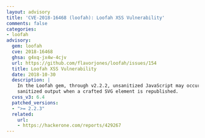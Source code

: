 ```yaml
---
layout: advisory
title: 'CVE-2018-16468 (loofah): Loofah XSS Vulnerability'
comments: false
categories:
- loofah
advisory:
  gem: loofah
  cve: 2018-16468
  ghsa: g4xq-jx4w-4cjv
  url: https://github.com/flavorjones/loofah/issues/154
  title: Loofah XSS Vulnerability
  date: 2018-10-30
  description: |
    In the Loofah gem, through v2.2.2, unsanitized JavaScript may occur in
    sanitized output when a crafted SVG element is republished.
  cvss_v3: 6.4
  patched_versions:
  - ">= 2.2.3"
  related:
    url:
    - https://hackerone.com/reports/429267
---
```

